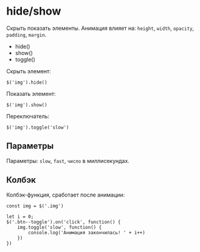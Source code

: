 # hide/show
Скрыть показать элементы. Анимация влияет на: `height`, `width`, `opacity`, `padding`, `margin`.

- hide()
- show()
- toggle()

Скрыть элемент:

    $('img').hide()

Показать элемент:

    $('img').show()

Переключатель:

    $('img').toggle('slow')

## Параметры
Параметры: `slow`, `fast`, `число` в миллисекундах.

## Колбэк
Колбэк-функция, сработает после анимации:

    const img = $('.img')

    let i = 0;
    $('.btn--toggle').on('click', function() {
        img.toggle('slow', function() {
            console.log('Анимация закончилась! ' + i++)
        })
    })
